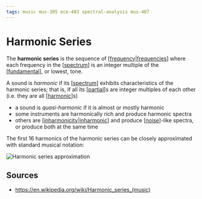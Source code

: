 ```yaml
---
tags: music mus-305 ece-402 spectral-analysis mus-407
---
```


# Harmonic Series

The **harmonic series** is the sequence of [[frequency|frequencies]] where each frequency in the [[spectrum]] is an integer multiple of the [[fundamental]], or lowest, tone.

A sound is _harmonic_ if its [[spectrum]] exhibits characteristics of the harmonic series; that is, if all its [[partial]]s are integer multiples of each other (i.e. they are all [[harmonic]]s)

- a sound is _quasi-harmonic_ if it is almost or mostly harmonic
- some instruments are harmonically rich and produce harmonic spectra
- others are [[inharmonicity|inharmonic]] and produce [[noise]]-like spectra, or produce both at the same time

The first 16 harmonics of the harmonic series can be closely approximated with standard musical notation:

![Harmonic series approximation](../attachments/harmonic-series-approximation.png)

## Sources

- <https://en.wikipedia.org/wiki/Harmonic_series_(music)>

[//begin]: # "Autogenerated link references for markdown compatibility"
[frequency|frequencies]: frequency "Frequency"
[spectrum]: spectrum "Spectrum"
[fundamental]: fundamental "Fundamental"
[partial]: partial "Partial"
[harmonic]: harmonic "Harmonic"
[inharmonicity|inharmonic]: inharmonicity "Inharmonicity"
[noise]: noise "Noise"
[//end]: # "Autogenerated link references"